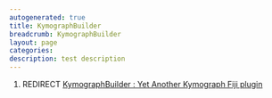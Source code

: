 ```yaml
---
autogenerated: true
title: KymographBuilder
breadcrumb: KymographBuilder
layout: page
categories: 
description: test description
---
```


1.  REDIRECT [KymographBuilder : Yet Another Kymograph Fiji plugin](KymographBuilder___Yet_Another_Kymograph_Fiji_plugin)
